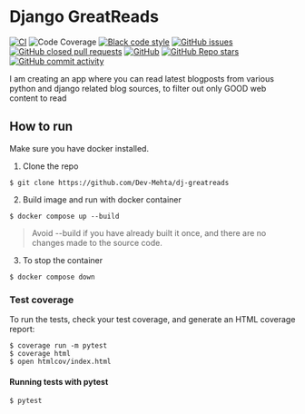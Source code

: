 # Django GreatReads
[![CI](https://github.com/Dev-Mehta/dj-greatreads/actions/workflows/ci.yml/badge.svg)](https://github.com/Dev-Mehta/dj-greatreads/actions/workflows/ci.yml) ![Code Coverage](https://img.shields.io/endpoint?url=https://raw.githubusercontent.com/wiki/Dev-Mehta/dj-greatreads/coverage-comment-badge.json) [![Black code style](https://img.shields.io/badge/code%20style-black-000000.svg)](https://github.com/ambv/black) [![GitHub issues](https://img.shields.io/github/issues/Dev-Mehta/dj-greatreads)](https://github.com/Dev-Mehta/dj-greatreads/issues/) [![GitHub closed pull requests](https://img.shields.io/github/issues-pr-closed/Dev-Mehta/dj-greatreads)](https://github.com/Dev-Mehta/dj-greatreads/pulls?q=is%3Apr+is%3Aclosed) [![GitHub](https://img.shields.io/github/license/Dev-Mehta/dj-greatreads)](https://github.com/Dev-Mehta/dj-greatreads/blob/master/LICENSE) [![GitHub Repo stars](https://img.shields.io/github/stars/Dev-Mehta/dj-greatreads?style=social)](https://github.com/Dev-Mehta/dj-greatreads/stargazers) [![GitHub commit activity](https://img.shields.io/github/commit-activity/m/Dev-Mehta/dj-greatreads)](https://github.com/Dev-Mehta/dj-greatreads/commits/master)

 I am creating an app where you can read latest blogposts from various python and django related blog sources, to filter out only GOOD web content to read

## How to run

Make sure you have docker installed.

1. Clone the repo
```
$ git clone https://github.com/Dev-Mehta/dj-greatreads
```

2. Build image and run with docker container

```
$ docker compose up --build
```

> Avoid --build if you have already built it once, and there are no changes made to the source code.

3. To stop the container
```
$ docker compose down
```
### Test coverage

To run the tests, check your test coverage, and generate an HTML coverage report:

    $ coverage run -m pytest
    $ coverage html
    $ open htmlcov/index.html

#### Running tests with pytest

    $ pytest
